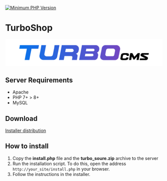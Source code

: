 [![Minimum PHP Version](https://img.shields.io/badge/php-%3E%3D%208.0-8892BF.svg?style=flat-square)](https://php.net/)

# TurboShop

<img src="./turbo-banner.jpg" style="max-width: 100%; margin-left: auto; margin-right: auto;" />

## Server Requirements
- Apache
- PHP 7+ > 8+
- MySQL 

## Download

[Installer distribution](https://github.com/Turbo-CMS/TurboShop/releases)

## How to install

1. Copy the **install.php** file and the **turbo_soure.zip** archive to the server
2. Run the installation script. To do this, open the address `http://your_site/install.php` in your browser.
3. Follow the instructions in the installer.

